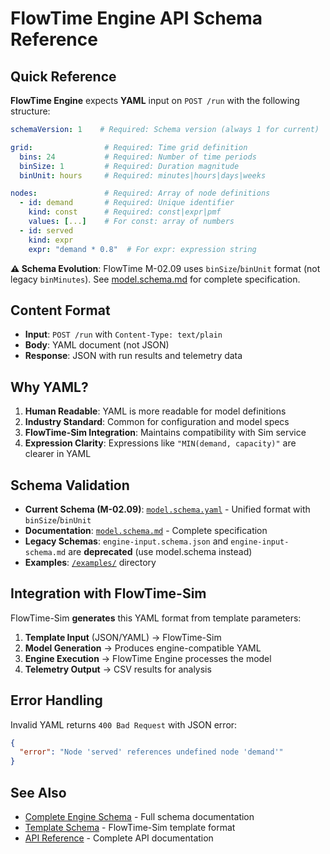 # FlowTime Engine API Schema Reference

## Quick Reference

**FlowTime Engine** expects **YAML** input on `POST /run` with the following structure:

```yaml
schemaVersion: 1    # Required: Schema version (always 1 for current)

grid:                # Required: Time grid definition
  bins: 24           # Required: Number of time periods
  binSize: 1         # Required: Duration magnitude
  binUnit: hours     # Required: minutes|hours|days|weeks

nodes:               # Required: Array of node definitions
  - id: demand       # Required: Unique identifier
    kind: const      # Required: const|expr|pmf
    values: [...]    # For const: array of numbers
  - id: served
    kind: expr
    expr: "demand * 0.8"  # For expr: expression string
```

**⚠️ Schema Evolution**: FlowTime M-02.09 uses `binSize`/`binUnit` format (not legacy `binMinutes`). See [model.schema.md](model.schema.md) for complete specification.

## Content Format

- **Input**: `POST /run` with `Content-Type: text/plain`
- **Body**: YAML document (not JSON)
- **Response**: JSON with run results and telemetry data

## Why YAML?

1. **Human Readable**: YAML is more readable for model definitions
2. **Industry Standard**: Common for configuration and model specs
3. **FlowTime-Sim Integration**: Maintains compatibility with Sim service
4. **Expression Clarity**: Expressions like `"MIN(demand, capacity)"` are clearer in YAML

## Schema Validation

- **Current Schema (M-02.09)**: [`model.schema.yaml`](model.schema.yaml) - Unified format with `binSize`/`binUnit`
- **Documentation**: [`model.schema.md`](model.schema.md) - Complete specification
- **Legacy Schemas**: `engine-input.schema.json` and `engine-input-schema.md` are **deprecated** (use model.schema instead)
- **Examples**: [`/examples/`](/examples/) directory

## Integration with FlowTime-Sim

FlowTime-Sim **generates** this YAML format from template parameters:

1. **Template Input** (JSON/YAML) → FlowTime-Sim
2. **Model Generation** → Produces engine-compatible YAML
3. **Engine Execution** → FlowTime Engine processes the model
4. **Telemetry Output** → CSV results for analysis

## Error Handling

Invalid YAML returns `400 Bad Request` with JSON error:

```json
{
  "error": "Node 'served' references undefined node 'demand'"
}
```

## See Also

- [Complete Engine Schema](engine-input-schema.md) - Full schema documentation
- [Template Schema](template-schema.md) - FlowTime-Sim template format  
- [API Reference](/docs/api/) - Complete API documentation